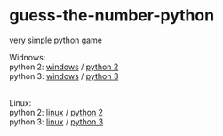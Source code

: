 # guess-the-number-python
very simple python game

Widnows:<br/>
    python  2:    <a href="widows">windows</a> / <a href="python-2">python 2</a><br/>
    python  3:    <a href="widows">windows</a> / <a href="python-3">python 3</a><br/><br/>

Linux:<br/>
    python 2:     <a href="linux">linux</a> / <a href="python-2">python 2</a><br/>
    python 3:     <a href="linux">linux</a> / <a href="python-2">python 3</a>
